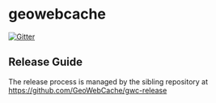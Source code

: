 # geowebcache

[![Gitter](https://badges.gitter.im/GeoWebCache/geowebcache.svg)](https://gitter.im/GeoWebCache/geowebcache?utm_source=badge&utm_medium=badge&utm_campaign=pr-badge&utm_content=badge)


## Release Guide

The release process is managed by the sibling repository at https://github.com/GeoWebCache/gwc-release
